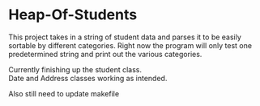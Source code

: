 # Heap-Of-Students  

This project takes in a string of student data and parses it to be easily sortable by different categories.
Right now the program will only test one predetermined string and print out the various categories.
 
Currently finishing up the student class.  
Date and Address classes working as intended. 

Also still need to update makefile